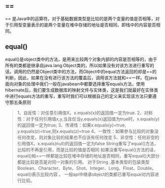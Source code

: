 ## ==

== 是Java中的运算符。对于基础数据类型是比较的是两个变量的值是否相等，对于引用型变量表示的是两个变量在堆中存储的地址是否相同，即栈中的内容是否相同。

## equal()

equal()是object类中的方法，是用来比较两个对象内部的内容是否相等的，由于所有的类都是继承自java.lang.Object类的，所以如果没有对该方法进行重写的话，调用的仍然是Object类中的方法，而Object中的equal方法返回的却是==的判断，因此，如果在没有进行该方法的覆盖后，调用该方法就和==一样。在java面向对象的处理中我们一般在javabean中都要选择重写equals方法，使用hibernate后，我们要生成数据库的映射文件与实体类，这是我们就最好在实体类中进行equals方法的重写，重写时我们可以根据自己的定义来实现该方法只要遵守那五条原则

>1、自反性：对任意引用值X，x.equals(x)的返回值一定为true.
>2、对称性：对于任何引用值x,y,当且仅当y.equals(x)返回值为true时，x.equals(y)的返回值一定为true;
>3、传递性：如果x.equals(y)=true, y.equals(z)=true,则x.equals(z)=true
>4、一致性：如果参与比较的对象没任何改变，则对象比较的结果也不应该有任何改变
>5、非空性：任何非空的引用值X，x.equals(null)的返回值一定为false
>String重写了equal()方法，比较的不再是引用，而是比较的值是否相同
>如果没重写equal()方法的话，equal()和==一样都是比较在堆中存储的地址是否相同，重写equal()大部分都是比较是否是对同一对象的引用。
>对于String ,基本类型的包装类型Boolean、Character、Byte、Shot、Integer、Long、Float、Double。equal()表示比较内容 。
>一般api中继承object的类都已重写equal对内容进行比较。
